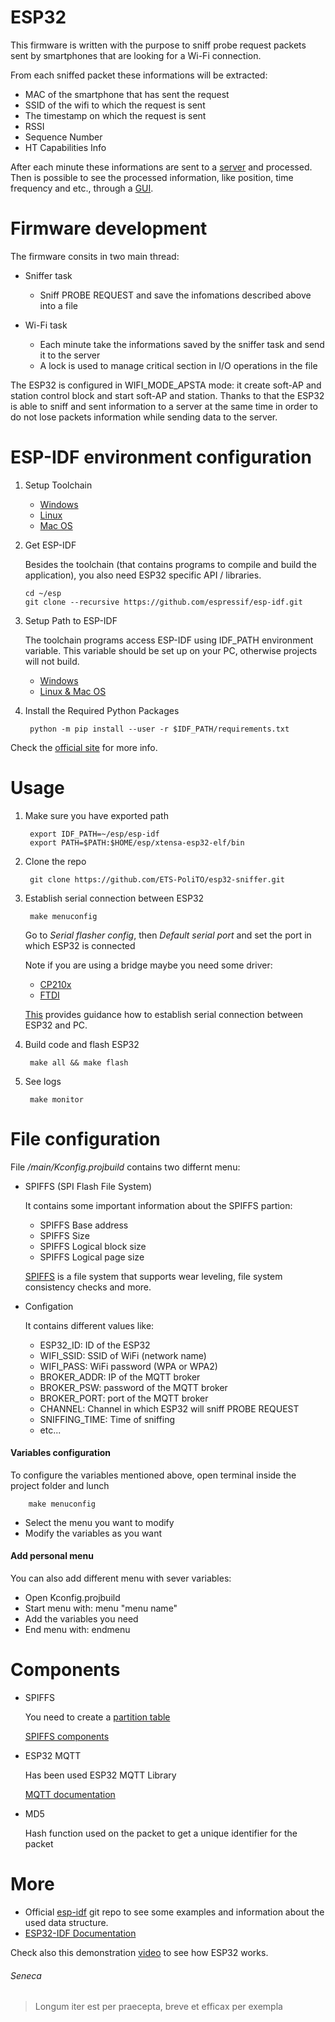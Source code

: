 # ESP32

This firmware is written with the purpose to sniff probe request packets sent by smartphones that are looking for a Wi-Fi connection.

From each sniffed packet these informations will be extracted:

- MAC of the smartphone that has sent the request
- SSID of the wifi to which the request is sent
- The timestamp on which the request is sent
- RSSI
- Sequence Number
- HT Capabilities Info

After each minute these informations are sent to a [server](https://github.com/ETS-PoliTO/ETS-Server) and processed.  
Then is possible to see the processed information, like position, time frequency and etc., through a [GUI](https://github.com/ETS-PoliTO/GUI-Application).

# Firmware development

The firmware consits in two main thread:

- Sniffer task
    
    - Sniff PROBE REQUEST and save the infomations described above into a file

- Wi-Fi task

    - Each minute take the informations saved by the sniffer task and send it to the server
    - A lock is used to manage critical section in I/O operations in the file

The ESP32 is configured in WIFI_MODE_APSTA mode: it create soft-AP and station control block and start soft-AP and station. Thanks to that the ESP32 is able to sniff and sent information to a server at the same time in order to do not lose packets information while sending data to the server.

# ESP-IDF environment configuration

1. Setup Toolchain

	- [Windows](https://docs.espressif.com/projects/esp-idf/en/latest/get-started/windows-setup.html)
	- [Linux](https://docs.espressif.com/projects/esp-idf/en/latest/get-started/linux-setup.html)
	- [Mac OS](https://docs.espressif.com/projects/esp-idf/en/latest/get-started/macos-setup.html)
	
2.  Get ESP-IDF

	Besides the toolchain (that contains programs to compile and build the application), you also need ESP32 specific API / libraries.

		cd ~/esp
		git clone --recursive https://github.com/espressif/esp-idf.git
		
3. Setup Path to ESP-IDF

	The toolchain programs access ESP-IDF using IDF_PATH environment variable.
	This variable should be set up on your PC, otherwise projects will not build.
	
	- [Windows](https://docs.espressif.com/projects/esp-idf/en/latest/get-started/add-idf_path-to-profile.html#add-idf-path-to-profile-windows)
	- [Linux & Mac OS](https://docs.espressif.com/projects/esp-idf/en/latest/get-started/add-idf_path-to-profile.html#add-idf-path-to-profile-linux-macos)
	
4. Install the Required Python Packages

		python -m pip install --user -r $IDF_PATH/requirements.txt

Check the [official site](https://esp-idf.readthedocs.io/en/latest/get-started/index.html) for more info.

# Usage
	
1. Make sure you have exported path
	
		export IDF_PATH=~/esp/esp-idf
		export PATH=$PATH:$HOME/esp/xtensa-esp32-elf/bin

2. Clone the repo
	
		git clone https://github.com/ETS-PoliTO/esp32-sniffer.git

3. Establish serial connection between ESP32
	
		make menuconfig

	 Go to *Serial flasher config*, then *Default serial port* and set the port in which ESP32 is connected
	 
	 Note if you are using a bridge maybe you need some driver:
	 
	 - [CP210x](https://www.silabs.com/products/development-tools/software/usb-to-uart-bridge-vcp-drivers)
	 - [FTDI](https://www.ftdichip.com/Drivers/VCP.htm)
	 
	 [This](https://docs.espressif.com/projects/esp-idf/en/latest/get-started/establish-serial-connection.html) provides guidance how to establish serial connection between ESP32 and PC. 

4. Build code and flash ESP32

		make all && make flash

5. See logs

		make monitor

# File configuration

File */main/Kconfig.projbuild* contains two differnt menu:

- SPIFFS (SPI Flash File System)

	It contains some important information about the SPIFFS partion:
	
	- SPIFFS Base address
	- SPIFFS Size
	- SPIFFS Logical block size
	- SPIFFS Logical page size
	
	[SPIFFS](https://docs.espressif.com/projects/esp-idf/en/latest/api-reference/storage/spiffs.html) is a file system that supports wear leveling, file system consistency checks and more.

- Configation

	It contains different values like:

	- ESP32_ID: ID of the ESP32
	- WIFI_SSID: SSID of WiFi (network name)
	- WIFI_PASS: WiFi password (WPA or WPA2)
	- BROKER_ADDR: IP of the MQTT broker
    - BROKER_PSW: password of the MQTT broker
    - BROKER_PORT: port of the MQTT broker
	- CHANNEL: Channel in which ESP32 will sniff PROBE REQUEST
	- SNIFFING_TIME: Time of sniffing
	- etc...

#### Variables configuration 

To configure the variables mentioned above, open terminal inside the project folder and lunch
	
		make menuconfig 
	
- Select the menu you want to modify
- Modify the variables as you want

#### Add personal menu

You can also add different menu with sever variables:

- Open Kconfig.projbuild
- Start menu with: menu "menu name"
- Add the variables you need
- End menu with: endmenu

# Components

- SPIFFS

	You need to create a [partition table](https://docs.espressif.com/projects/esp-idf/en/latest/api-guides/partition-tables.html)
	
	[SPIFFS components](https://github.com/espressif/esp-idf/tree/master/components/spiffs)

- ESP32 MQTT

	Has been used ESP32 MQTT Library
	
	[MQTT documentation](https://github.com/espressif/esp-mqtt/tree/c5ff6dd05fd357803f419916aa98ad7dd0f8e535)
	
- MD5

	Hash function used on the packet to get a unique identifier for the packet

# More

- Official [esp-idf](https://github.com/espressif/esp-idf) git repo to see some examples and information about the used data structure.
- [ESP32-IDF Documentation](http://esp32.info/docs/esp_idf/html/index.html)

Check also this demonstration [video](https://youtu.be/NMywky9Ts_w) to see how ESP32 works.

###### Seneca
> Longum iter est per praecepta, breve et efficax per exempla
